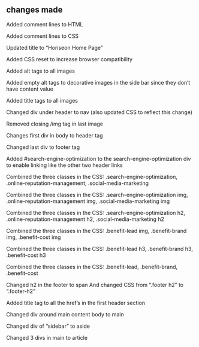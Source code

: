 

## changes made

Added comment lines to HTML

Added comment lines to CSS

Updated title to “Horiseon Home Page”

Added CSS reset to increase browser compatibility

Added alt tags to all images 

Added empty alt tags to decorative images in the side bar since they don’t have content value

Added title tags to all images

Changed div under header to nav (also updated CSS to reflect this change)

Removed closing /img tag in last image

Changes first div in body to header tag

Changed last div to footer tag

Added #search-engine-optimization to the search-engine-optimization div to enable linking like the other two header links

Combined the three classes in the CSS: 
.search-engine-optimization, 
.online-reputation-management,
.social-media-marketing

Combined the three classes in the CSS:
.search-engine-optimization img,
.online-reputation-management img,
.social-media-marketing img

Combined the three classes in the CSS:
.search-engine-optimization h2,
.online-reputation-management h2,
.social-media-marketing h2

Combined the three classes in the CSS:
.benefit-lead img,
.benefit-brand img,
.benefit-cost img

Combined the three classes in the CSS:
.benefit-lead h3,
.benefit-brand h3,
.benefit-cost h3

Combined the three classes in the CSS:
.benefit-lead,
.benefit-brand,
.benefit-cost

Changed h2 in the footer to span
And changed CSS from “.footer h2” to “.footer-h2”


Added title tag to all the href’s in the first header section

Changed div around main content body to main

Changed div of “sidebar” to aside

Changed 3 divs in main to article